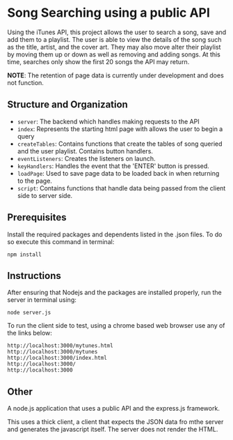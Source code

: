 # Song Searching using a public API
Using the iTunes API, this project allows the user to search a song, save and add them to a playlist. The user is able to view the details of the song such as the title, artist, and the cover art. They may also move alter their playlist by moving them up or down as well as removing and adding songs. At this time, searches only show the first 20 songs the API may return. 

**NOTE**: The retention of page data is currently under development and does not function. 

## Structure and Organization
- `server`: The backend which handles making requests to the API
- `index`: Represents the starting html page with allows the user to begin a query
- `createTables`: Contains functions that create the tables of song queried and the user playlist. Contains button handlers.
- `eventListeners`: Creates the listeners on launch.
- `keyHandlers`: Handles the event that the 'ENTER' button is pressed.
- `loadPage`: Used to save page data to be loaded back in when returning to the page.
- `script`: Contains functions that handle data being passed from the client side to server side.

## Prerequisites
Install the required packages and dependents listed in the .json files. To do so execute this command in terminal:
```
npm install
```

## Instructions
After ensuring that Nodejs and the packages are installed properly, run the server in terminal using:
```
node server.js
```
To run the client side to test, using a chrome based web browser use any of the links below:
```
http://localhost:3000/mytunes.html
http://localhost:3000/mytunes
http://localhost:3000/index.html
http://localhost:3000/
http://localhost:3000
```

## Other
A node.js application that uses a public API and the express.js framework.

This uses a thick client, a client that expects the JSON data fro mthe server and generates the javascript itself. The server does not render the HTML.
